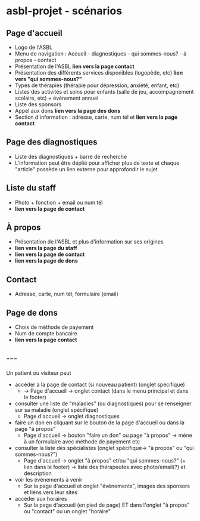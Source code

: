 # asbl-projet - scénarios

## Page d'accueil
* Logo de l'ASBL
* Menu de navigation : Accueil - diagnostiques - qui sommes-nous? - à propos - contact
* Présentation de l'ASBL **lien vers la page contact**
* Présentation des différents services disponibles (logopède, etc) **lien vers "qui sommes-nous?"**
* Types de thérapies (thérapie pour dépression, anxiété, enfant, etc)
* Listes des activités et soins pour enfants (salle de jeu, accompagnement scolaire, etc) + événement annuel
* Liste des sponsors
* Appel aux dons **lien vers la page des dons**
* Section d'information : adresse, carte, num tél et **lien vers la page contact**

## Page des diagnostiques
* Liste des diagnostiques + barre de recherche
* L'information peut être déplié pour afficher plus de texte et chaque "article" possède un lien externe pour approfondir le sujet

## Liste du staff
* Photo + fonction + email ou num tél
* **lien vers la page de contact**

## À propos
* Présentation de l'ASBL et plus d'information sur ses origines
* **lien vers la page du staff**
* **lien vers la page de contact**
* **lien vers la page de dons**

## Contact
* Adresse, carte, num tél, formulaire (email)

## Page de dons
* Choix de méthode de payement
* Num de compte bancaire
* **lien vers la page contact**

## ---

Un patient ou visiteur peut 
* accéder à la page de contact (si nouveau patient) (onglet spécifique)
   * -> Page d'accueil -> onglet contact (dans le menu principal et dans le footer)
* consulter une liste de "maladies" (ou diagnostiques) pour se renseigner sur sa maladie (onglet spécifique)
  * Page d'accueil -> onglet diagnostiques
* faire un don en cliquant sur le bouton de la page d'accueil ou dans la page "à propos"
  * Page d'accueil -> bouton "faire un don" ou page "à propos" -> mène à un formulaire avec méthode de payement etc
* consulter la liste des spécialistes (onglet spécifique-> "à propos" ou "qui sommes-nous?")
  * Page d'accueil -> onglet "à propos" et/ou "qui sommes-nous?" (+ lien dans le footer) -> liste des thérapeutes avec photo/email(?) et description
* voir les événements à venir
  * Sur la page d'accueil et onglet "événements", images des sponsors et liens vers leur sites
* accéder aux horaires
  * Sur la page d'accueil (en pied de page) ET dans l'onglet "à propos" ou "contact" ou un onglet "horaire"
